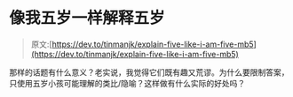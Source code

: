 # 像我五岁一样解释五岁

> 原文:[https://dev.to/tinmanjk/explain-five-like-i-am-five-mb5](https://dev.to/tinmanjk/explain-five-like-i-am-five-mb5)

那样的话题有什么意义？老实说，我觉得它们既有趣又荒谬。为什么要限制答案，只使用五岁小孩可能理解的类比/隐喻？这样做有什么实际的好处吗？